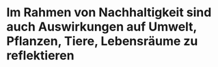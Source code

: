 # Im Rahmen von Nachhaltigkeit sind auch Auswirkungen auf Umwelt, Pflanzen, Tiere, Lebensräume zu reflektieren


